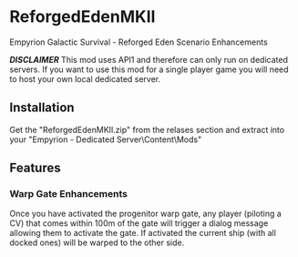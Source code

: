 # ReforgedEdenMKII
Empyrion Galactic Survival - Reforged Eden Scenario Enhancements

__*DISCLAIMER*__ This mod uses API1 and therefore can only run on dedicated servers. If you want to use this mod for a single player game you will need to host your own local dedicated server.

## Installation

Get the "ReforgedEdenMKII.zip" from the relases section and extract into your "Empyrion - Dedicated Server\Content\Mods"

## Features

### Warp Gate Enhancements

Once you have activated the progenitor warp gate, any player (piloting a CV) that comes within 100m of the gate will trigger a dialog message allowing them to activate the gate. If activated the current ship (with all docked ones) will be warped to the other side.
